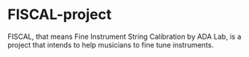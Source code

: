 # FISCAL-project
FISCAL, that means Fine Instrument String Calibration by ADA Lab, is a project that intends to help musicians to fine tune instruments.

